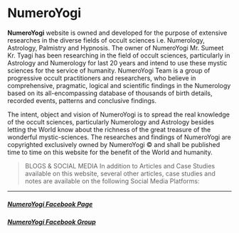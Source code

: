 # NumeroYogi

**NumeroYogi** website is owned and developed for the purpose of extensive researches in the diverse fields of occult sciences i.e. Numerology, Astrology, Palmistry and Hypnosis. The owner of NumeroYogi Mr. Sumeet Kr. Tyagi has been researching in the field of occult sciences, particularly in Astrology and Numerology for last 20 years and intend to use these mystic sciences for the service of humanity. NumeroYogi Team is a group of progressive occult practitioners and researchers, who believe in comprehensive, pragmatic, logical and scientific findings in the Numerology based on its all-encompassing database of thousands of birth details, recorded events, patterns and conclusive findings.

The intent, object and vision of NumeroYogi is to spread the real knowledge of the occult sciences, particularly Numerology and Astrology besides letting the World know about the richness of the great treasure of the wonderful mystic-sciences. The researches and findings of NumeroYogi are copyrighted exclusively owned by NumeroYogi © and shall be published time to time on this website for the benefit of the World and humanity.

<!-- [![Numerology](numerology.jpg "Numerology")](numerology.jpg "Numerology") -->

>BLOGS & SOCIAL MEDIA In addition to Articles and Case Studies available on this website, several other articles, case studies and notes are available on the following Social Media Platforms:

------------
##### [NumeroYogi Facebook Page](https://www.facebook.com/NumerologyPracticalSolutions/ "NumeroYogi Facebook Page")

##### [NumeroYogi Facebook Group](https://www.facebook.com/groups/555365208337761/?ref=share "NumeroYogi Facebook Group")
